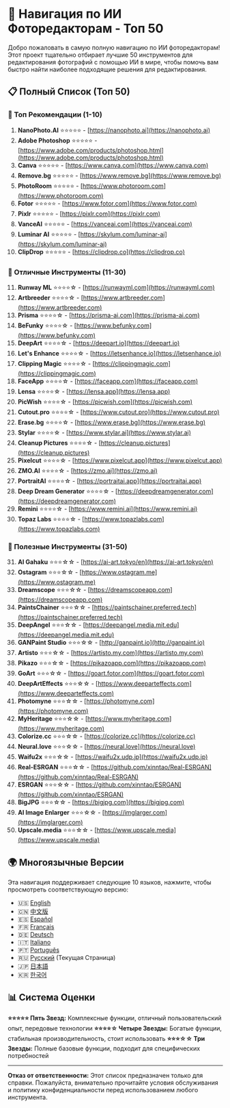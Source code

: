 # 🎨 Навигация по ИИ Фоторедакторам - Топ 50

Добро пожаловать в самую полную навигацию по ИИ фоторедакторам! Этот проект тщательно отбирает лучшие 50 инструментов для редактирования фотографий с помощью ИИ в мире, чтобы помочь вам быстро найти наиболее подходящие решения для редактирования.

## 📋 Полный Список (Топ 50)

### 🥇 Топ Рекомендации (1-10)

1. **NanoPhoto.AI** ⭐⭐⭐⭐⭐ - [https://nanophoto.ai](https://nanophoto.ai)
2. **Adobe Photoshop** ⭐⭐⭐⭐⭐ - [https://www.adobe.com/products/photoshop.html](https://www.adobe.com/products/photoshop.html)
3. **Canva** ⭐⭐⭐⭐⭐ - [https://www.canva.com](https://www.canva.com)
4. **Remove.bg** ⭐⭐⭐⭐⭐ - [https://www.remove.bg](https://www.remove.bg)
5. **PhotoRoom** ⭐⭐⭐⭐⭐ - [https://www.photoroom.com](https://www.photoroom.com)
6. **Fotor** ⭐⭐⭐⭐⭐ - [https://www.fotor.com](https://www.fotor.com)
7. **Pixlr** ⭐⭐⭐⭐⭐ - [https://pixlr.com](https://pixlr.com)
8. **VanceAI** ⭐⭐⭐⭐⭐ - [https://vanceai.com](https://vanceai.com)
9. **Luminar AI** ⭐⭐⭐⭐⭐ - [https://skylum.com/luminar-ai](https://skylum.com/luminar-ai)
10. **ClipDrop** ⭐⭐⭐⭐⭐ - [https://clipdrop.co](https://clipdrop.co)

### 🥈 Отличные Инструменты (11-30)

11. **Runway ML** ⭐⭐⭐⭐☆ - [https://runwayml.com](https://runwayml.com)
12. **Artbreeder** ⭐⭐⭐⭐☆ - [https://www.artbreeder.com](https://www.artbreeder.com)
13. **Prisma** ⭐⭐⭐⭐☆ - [https://prisma-ai.com](https://prisma-ai.com)
14. **BeFunky** ⭐⭐⭐⭐☆ - [https://www.befunky.com](https://www.befunky.com)
15. **DeepArt** ⭐⭐⭐⭐☆ - [https://deepart.io](https://deepart.io)
16. **Let's Enhance** ⭐⭐⭐⭐☆ - [https://letsenhance.io](https://letsenhance.io)
17. **Clipping Magic** ⭐⭐⭐⭐☆ - [https://clippingmagic.com](https://clippingmagic.com)
18. **FaceApp** ⭐⭐⭐⭐☆ - [https://faceapp.com](https://faceapp.com)
19. **Lensa** ⭐⭐⭐⭐☆ - [https://lensa.app](https://lensa.app)
20. **PicWish** ⭐⭐⭐⭐☆ - [https://picwish.com](https://picwish.com)
21. **Cutout.pro** ⭐⭐⭐⭐☆ - [https://www.cutout.pro](https://www.cutout.pro)
22. **Erase.bg** ⭐⭐⭐⭐☆ - [https://www.erase.bg](https://www.erase.bg)
23. **Stylar** ⭐⭐⭐⭐☆ - [https://www.stylar.ai](https://www.stylar.ai)
24. **Cleanup Pictures** ⭐⭐⭐⭐☆ - [https://cleanup.pictures](https://cleanup.pictures)
25. **Pixelcut** ⭐⭐⭐⭐☆ - [https://www.pixelcut.app](https://www.pixelcut.app)
26. **ZMO.AI** ⭐⭐⭐⭐☆ - [https://zmo.ai](https://zmo.ai)
27. **PortraitAI** ⭐⭐⭐⭐☆ - [https://portraitai.app](https://portraitai.app)
28. **Deep Dream Generator** ⭐⭐⭐⭐☆ - [https://deepdreamgenerator.com](https://deepdreamgenerator.com)
29. **Remini** ⭐⭐⭐⭐☆ - [https://www.remini.ai](https://www.remini.ai)
30. **Topaz Labs** ⭐⭐⭐⭐☆ - [https://www.topazlabs.com](https://www.topazlabs.com)

### 🥉 Полезные Инструменты (31-50)

31. **AI Gahaku** ⭐⭐⭐☆☆ - [https://ai-art.tokyo/en](https://ai-art.tokyo/en)
32. **Ostagram** ⭐⭐⭐☆☆ - [https://www.ostagram.me](https://www.ostagram.me)
33. **Dreamscope** ⭐⭐⭐☆☆ - [https://dreamscopeapp.com](https://dreamscopeapp.com)
34. **PaintsChainer** ⭐⭐⭐☆☆ - [https://paintschainer.preferred.tech](https://paintschainer.preferred.tech)
35. **DeepAngel** ⭐⭐⭐☆☆ - [https://deepangel.media.mit.edu](https://deepangel.media.mit.edu)
36. **GANPaint Studio** ⭐⭐⭐☆☆ - [http://ganpaint.io](http://ganpaint.io)
37. **Artisto** ⭐⭐⭐☆☆ - [https://artisto.my.com](https://artisto.my.com)
38. **Pikazo** ⭐⭐⭐☆☆ - [https://pikazoapp.com](https://pikazoapp.com)
39. **GoArt** ⭐⭐⭐☆☆ - [https://goart.fotor.com](https://goart.fotor.com)
40. **DeepArtEffects** ⭐⭐⭐☆☆ - [https://www.deeparteffects.com](https://www.deeparteffects.com)
41. **Photomyne** ⭐⭐⭐☆☆ - [https://photomyne.com](https://photomyne.com)
42. **MyHeritage** ⭐⭐⭐☆☆ - [https://www.myheritage.com](https://www.myheritage.com)
43. **Colorize.cc** ⭐⭐⭐☆☆ - [https://colorize.cc](https://colorize.cc)
44. **Neural.love** ⭐⭐⭐☆☆ - [https://neural.love](https://neural.love)
45. **Waifu2x** ⭐⭐⭐☆☆ - [https://waifu2x.udp.jp](https://waifu2x.udp.jp)
46. **Real-ESRGAN** ⭐⭐⭐☆☆ - [https://github.com/xinntao/Real-ESRGAN](https://github.com/xinntao/Real-ESRGAN)
47. **ESRGAN** ⭐⭐⭐☆☆ - [https://github.com/xinntao/ESRGAN](https://github.com/xinntao/ESRGAN)
48. **BigJPG** ⭐⭐⭐☆☆ - [https://bigjpg.com](https://bigjpg.com)
49. **AI Image Enlarger** ⭐⭐⭐☆☆ - [https://imglarger.com](https://imglarger.com)
50. **Upscale.media** ⭐⭐⭐☆☆ - [https://www.upscale.media](https://www.upscale.media)

## 🌍 Многоязычные Версии

Эта навигация поддерживает следующие 10 языков, нажмите, чтобы просмотреть соответствующую версию:

- 🇺🇸 [English](README.md)
- 🇨🇳 [中文版](README_zh.md)
- 🇪🇸 [Español](README_es.md)
- 🇫🇷 [Français](README_fr.md)
- 🇩🇪 [Deutsch](README_de.md)
- 🇮🇹 [Italiano](README_it.md)
- 🇵🇹 [Português](README_pt.md)
- 🇷🇺 [Русский](README_ru.md) (Текущая Страница)
- 🇯🇵 [日本語](README_ja.md)
- 🇰🇷 [한국어](README_ko.md)

## 📊 Система Оценки

**⭐⭐⭐⭐⭐ Пять Звезд:** Комплексные функции, отличный пользовательский опыт, передовые технологии
**⭐⭐⭐⭐☆ Четыре Звезды:** Богатые функции, стабильная производительность, стоит использовать
**⭐⭐⭐☆☆ Три Звезды:** Полные базовые функции, подходит для специфических потребностей

---

**Отказ от ответственности:** Этот список предназначен только для справки. Пожалуйста, внимательно прочитайте условия обслуживания и политику конфиденциальности перед использованием любого инструмента.
